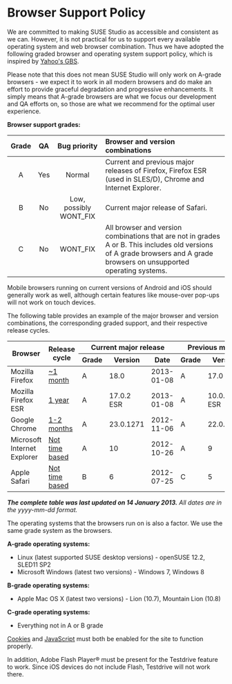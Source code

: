 # Browser Support Policy

We are committed to making SUSE Studio as accessible and consistent as we can. However, it is not practical for us to
support every available operating system and web browser combination. Thus we have adopted the following graded browser
and operating system support policy, which is inspired by [Yahoo's GBS](http://yuilibrary.com/yui/docs/tutorials/gbs/).

Please note that this does not mean SUSE Studio will only work on A-grade browsers - we expect it to work in all modern
browsers and do make an effort to provide graceful degradation and progressive enhancements. It simply means that
A-grade browsers are what we focus our development and QA efforts on, so those are what we recommend for the optimal
user experience.

**Browser support grades:**

Grade | QA  | Bug priority          | Browser and version combinations                                                                                                                                         |
:----:|:---:|:---------------------:|:-------------------------------------------------------------------------------------------------------------------------------------------------------------------------|
A     |Yes  |Normal                 |Current and previous major releases of Firefox, Firefox ESR (used in SLES/D), Chrome and Internet Explorer.                                                               |
B     |No   |Low, possibly WONT_FIX |Current major release of Safari.                                                                                                                                          |
C     |No   |WONT_FIX               |All browser and version combinations that are not in grades A or B. This includes old versions of A grade browsers and A grade browsers on unsupported operating systems. |

Mobile browsers running on current versions of Android and iOS should generally work as well, although certain features
like mouse-over pop-ups will not work on touch devices.

The following table provides an example of the major browser and version combinations, the corresponding graded support,
and their respective release cycles.

<table>
  <thead>
      <tr>
        <th rowspan='2'>Browser</th>
        <th rowspan='2'>Release cycle</th>
        <th colspan='3'>Current major release</th>
        <th colspan='3'>Previous major release</th>
      </tr>
      <tr>
        <th>Grade</th>
        <th>Version</th>
        <th>Date</th>
        <th>Grade</th>
        <th>Version</th>
        <th>Date</th>
      </tr>
    </thead>
  <tr>
    <td>Mozilla Firefox</td>
    <td><a href="https://wiki.mozilla.org/Releases#Previous_Releases">~1 month</a></td>
    <td>A</td>
    <td>18.0</td>
    <td>2013-01-08</td>
    <td>A</td>
    <td>17.0</td>
    <td>2012-11-20</td>
  </tr>
  <tr>
    <td>Mozilla Firefox ESR</td>
    <td><a href="http://www.mozilla.org/en-US/firefox/organizations/faq/">1 year</a></td>
    <td>A</td>
    <td>17.0.2 ESR</td>
    <td>2013-01-08</td>
    <td>A</td>
    <td>10.0.12 ESR</td>
    <td>2013-01-08</td>
  </tr>
  <tr>
    <td>Google Chrome</td>
    <td><a href="http://en.wikipedia.org/wiki/Google_Chrome">1-2 months</a></td>
    <td>A</td>
    <td>23.0.1271</td>
    <td>2012-11-06</td>
    <td>A</td>
    <td>22.0.1229</td>
    <td>2012-09-25</td>
  </tr>
  <tr>
    <td>Microsoft Internet Explorer</td>
    <td><a href="http://en.wikipedia.org/wiki/Internet_Explorer">Not time based</a></td>
    <td>A</td>
    <td>10</td>
    <td>2012-10-26</td>
    <td>A</td>
    <td>9</td>
    <td>2011-03-14</td>
  </tr>
  <tr>
    <td>Apple Safari</td>
    <td><a href="http://en.wikipedia.org/wiki/Safari_(web_browser)">Not time based</a></td>
    <td>B</td>
    <td>6</td>
    <td>2012-07-25</td>
    <td>C</td>
    <td>5</td>
    <td>2010-06-07</td>
  </tr>
</table>

**_The complete table was last updated on 14 January 2013._**
_All dates are in the yyyy-mm-dd format._

The operating systems that the browsers run on is also a factor. We use the same grade system as the browsers.

**A-grade operating systems:**

* Linux (latest supported SUSE desktop versions) - openSUSE 12.2, SLED11 SP2
* Microsoft Windows (latest two versions) - Windows 7, Windows 8

**B-grade operating systems:**

* Apple Mac OS X (latest two versions) - Lion (10.7), Mountain Lion (10.8)

**C-grade operating systems:**

* Everything not in A or B grade

[Cookies](http://en.wikipedia.org/wiki/HTTP_cookie) and [JavaScript](http://en.wikipedia.org/wiki/JavaScript)
must both be enabled for the site to function properly.

In addition, Adobe Flash Player&reg; must be present for the Testdrive feature to work. Since iOS devices do not include
Flash, Testdrive will not work there.
